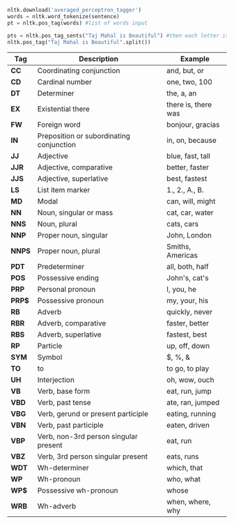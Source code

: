 ```python
nltk.download('averaged_perceptron_tagger')
words = nltk.word_tokenize(sentence)
pt = nltk.pos_tag(words) #list of words input

pts = nltk.pos_tag_sents("Taj Mahal is Beautiful") #then each letter is taken
nltk.pos_tag("Taj Mahal is Beautiful".split())
```

| **Tag**  | **Description**                          | **Example**         |
| -------- | ---------------------------------------- | ------------------- |
| **CC**   | Coordinating conjunction                 | and, but, or        |
| **CD**   | Cardinal number                          | one, two, 100       |
| **DT**   | Determiner                               | the, a, an          |
| **EX**   | Existential there                        | there is, there was |
| **FW**   | Foreign word                             | bonjour, gracias    |
| **IN**   | Preposition or subordinating conjunction | in, on, because     |
| **JJ**   | Adjective                                | blue, fast, tall    |
| **JJR**  | Adjective, comparative                   | better, faster      |
| **JJS**  | Adjective, superlative                   | best, fastest       |
| **LS**   | List item marker                         | 1., 2., A., B.      |
| **MD**   | Modal                                    | can, will, might    |
| **NN**   | Noun, singular or mass                   | cat, car, water     |
| **NNS**  | Noun, plural                             | cats, cars          |
| **NNP**  | Proper noun, singular                    | John, London        |
| **NNPS** | Proper noun, plural                      | Smiths, Americas    |
| **PDT**  | Predeterminer                            | all, both, half     |
| **POS**  | Possessive ending                        | John's, cat's       |
| **PRP**  | Personal pronoun                         | I, you, he          |
| **PRP$** | Possessive pronoun                       | my, your, his       |
| **RB**   | Adverb                                   | quickly, never      |
| **RBR**  | Adverb, comparative                      | faster, better      |
| **RBS**  | Adverb, superlative                      | fastest, best       |
| **RP**   | Particle                                 | up, off, down       |
| **SYM**  | Symbol                                   | $, %, &             |
| **TO**   | to                                       | to go, to play      |
| **UH**   | Interjection                             | oh, wow, ouch       |
| **VB**   | Verb, base form                          | eat, run, jump      |
| **VBD**  | Verb, past tense                         | ate, ran, jumped    |
| **VBG**  | Verb, gerund or present participle       | eating, running     |
| **VBN**  | Verb, past participle                    | eaten, driven       |
| **VBP**  | Verb, non-3rd person singular present    | eat, run            |
| **VBZ**  | Verb, 3rd person singular present        | eats, runs          |
| **WDT**  | Wh-determiner                            | which, that         |
| **WP**   | Wh-pronoun                               | who, what           |
| **WP$**  | Possessive wh-pronoun                    | whose               |
| **WRB**  | Wh-adverb                                | when, where, why    |

